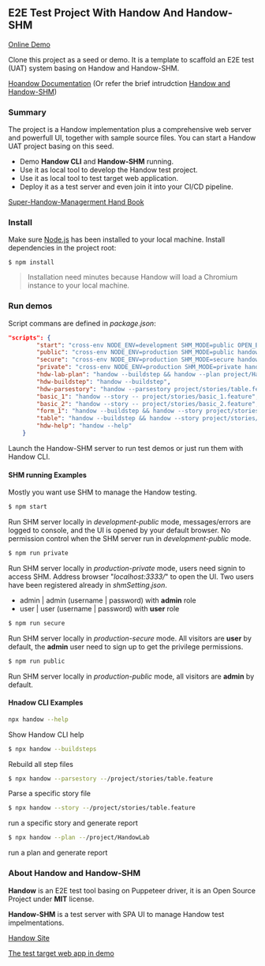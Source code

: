 ## E2E Test Project With Handow And Handow-SHM

[Online Demo](http://demo.shm.handow.org/)

Clone this project as a seed or demo. It is a template to scaffold an E2E test (UAT) system basing on Handow and Handow-SHM.

[Hoandow Documentation](http://www.handow.org/documents)
(Or refer the brief intrudction [Handow and Handow-SHM](http://www.handow.org/documents/Handow_HandowSHM))

### Summary

The project is a Handow implementation plus a comprehensive web server and powerfull UI, together with sample source files. You can start a Handow UAT project basing on this seed.

+ Demo **Handow CLI** and **Handow-SHM** running.
+ Use it as local tool to develop the Handow test project.
+ Use it as local tool to test target web application.
+ Deploy it as a test server and even join it into your CI/CD pipeline.

[Super-Handow-Managerment Hand Book](http://www.handow.org/documents/HandbookSHM)

### Install

Make sure [Node.js](https://nodejs.org/en/download/) has been installed to your local machine. Install dependencies in the project root:

```
$ npm install
```

> Installation need minutes because Handow will load a Chromium instance to your local machine.

### Run demos

Script commans are defined in _package.json_:

```json
"scripts": {
        "start": "cross-env NODE_ENV=development SHM_MODE=public OPEN_BROWSER=true handow-shm",
        "public": "cross-env NODE_ENV=production SHM_MODE=public handow-shm",
        "secure": "cross-env NODE_ENV=production SHM_MODE=secure handow-shm",
        "private": "cross-env NODE_ENV=production SHM_MODE=private handow-shm",
        "hdw-lab-plan": "handow --buildstep && handow --plan project/HandowLab",
        "hdw-buildstep": "handow --buildstep",
        "hdw-parsestory": "handow --parsestory project/stories/table.feature",
        "basic_1": "handow --story -- project/stories/basic_1.feature",
        "basic_2": "handow --story -- project/stories/basic_2.feature",
        "form_1": "handow --buildstep && handow --story project/stories/form_1.feature",
        "table": "handow --buildstep && handow --story project/stories/table.feature",
        "hdw-help": "handow --help"
    }
```

Launch the Handow-SHM server to run test demos or just run them with Handow CLI.

#### SHM running Examples

Mostly you want use SHM to manage the Handow testing.

```bash
$ npm start
```

Run SHM server locally in _development-public_ mode, messages/errors are logged to console, and the UI is opened by your default browser. No permission control when the SHM server run in _development-public_ mode.

```bash
$ npm run private
```

Run SHM server locally in _production-private_ mode, users need signin to access SHM. Address browser "_localhost:3333/_" to open the UI. Two users have been registered already in _shmSetting.json_.

+ admin | admin (username | password) with **admin** role
+ user | user (username | password) with **user** role

```bash
$ npm run secure
```

Run SHM server locally in _production-secure_ mode. All visitors are **user** by default, the **admin** user need to sign up to get the privilege permissions.

```bash
$ npm run public
```

Run SHM server locally in _production-public_ mode, all visitors are **admin** by default.

#### Hnadow CLI Examples

```bash
npx handow --help
```
Show Handow CLI help

```bash
$ npx handow --buildsteps
```

Rebuild all step files

```bash
$ npx handow --parsestory --/project/stories/table.feature
```

Parse a specific story file

```bash
$ npx handow --story --/project/stories/table.feature
```

run a specific story and generate report

```bash
$ npx handow --plan --/project/HandowLab
```
run a plan and generate report


### About Handow and Handow-SHM

**Handow** is an E2E test tool basing on Puppeteer driver, it is an Open Source Project under **MIT** license.

**Handow-SHM** is a test server with SPA UI to manage Handow test impelmentations.

[Handow Site](http://www.handow.org)

[The test target web app in demo](http://www.handow.org/lab)

